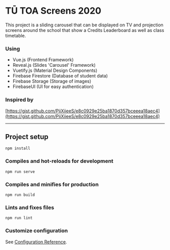 TŪ TOA Screens 2020
===================

This project is a sliding carousel that can be displayed on TV and projection screens around the school that show a Credits Leaderboard as well as class timetable.

### Using
* Vue.js (Frontend Framework)
* Reveal.js (Slides 'Carousel' Framework)
* Vuetify.js (Material Design Components)
* Firebase Firestore (Database of student data)
* Firebase Storage (Storage of images)
* FirebaseUI (UI for easy authentication)

### Inspired by
[https://gist.github.com/PiiXiieeS/e8c0929e25ba1870d357bceeea18aec4](https://gist.github.com/PiiXiieeS/e8c0929e25ba1870d357bceeea18aec4)


---



Project setup
-------------
```
npm install
```

### Compiles and hot-reloads for development
```
npm run serve
```

### Compiles and minifies for production
```
npm run build
```

### Lints and fixes files
```
npm run lint
```

### Customize configuration
See [Configuration Reference](https://cli.vuejs.org/config/).
